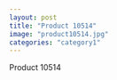 ```yaml
---
layout: post
title: "Product 10514"
image: "product10514.jpg"
categories: "category1"
---
```

Product 10514
